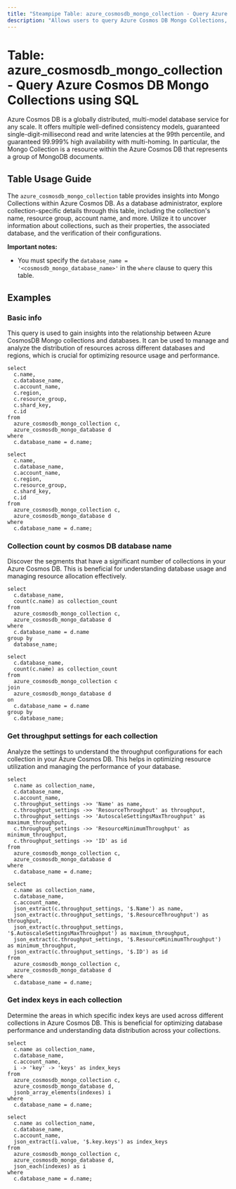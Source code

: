 ```yaml
---
title: "Steampipe Table: azure_cosmosdb_mongo_collection - Query Azure Cosmos DB Mongo Collections using SQL"
description: "Allows users to query Azure Cosmos DB Mongo Collections, providing insights into the collection's properties such as name, resource group, account name, and more."
---
```


# Table: azure_cosmosdb_mongo_collection - Query Azure Cosmos DB Mongo Collections using SQL

Azure Cosmos DB is a globally distributed, multi-model database service for any scale. It offers multiple well-defined consistency models, guaranteed single-digit-millisecond read and write latencies at the 99th percentile, and guaranteed 99.999% high availability with multi-homing. In particular, the Mongo Collection is a resource within the Azure Cosmos DB that represents a group of MongoDB documents.

## Table Usage Guide

The `azure_cosmosdb_mongo_collection` table provides insights into Mongo Collections within Azure Cosmos DB. As a database administrator, explore collection-specific details through this table, including the collection's name, resource group, account name, and more. Utilize it to uncover information about collections, such as their properties, the associated database, and the verification of their configurations.

**Important notes:**
- You must specify the `database_name = '<cosmosdb_mongo_database_name>'` in the `where` clause to query this table.

## Examples

### Basic info
This query is used to gain insights into the relationship between Azure CosmosDB Mongo collections and databases. It can be used to manage and analyze the distribution of resources across different databases and regions, which is crucial for optimizing resource usage and performance.

```sql+postgres
select
  c.name,
  c.database_name,
  c.account_name,
  c.region,
  c.resource_group,
  c.shard_key,
  c.id
from
  azure_cosmosdb_mongo_collection c,
  azure_cosmosdb_mongo_database d
where
  c.database_name = d.name;
```

```sql+sqlite
select
  c.name,
  c.database_name,
  c.account_name,
  c.region,
  c.resource_group,
  c.shard_key,
  c.id
from
  azure_cosmosdb_mongo_collection c,
  azure_cosmosdb_mongo_database d
where
  c.database_name = d.name;
```

### Collection count by cosmos DB database name
Discover the segments that have a significant number of collections in your Azure Cosmos DB. This is beneficial for understanding database usage and managing resource allocation effectively.

```sql+postgres
select
  c.database_name,
  count(c.name) as collection_count
from
  azure_cosmosdb_mongo_collection c,
  azure_cosmosdb_mongo_database d
where
  c.database_name = d.name
group by
  database_name;
```

```sql+sqlite
select
  c.database_name,
  count(c.name) as collection_count
from
  azure_cosmosdb_mongo_collection c
join
  azure_cosmosdb_mongo_database d
on
  c.database_name = d.name
group by
  c.database_name;
```

### Get throughput settings for each collection
Analyze the settings to understand the throughput configurations for each collection in your Azure Cosmos DB. This helps in optimizing resource utilization and managing the performance of your database.

```sql+postgres
select
  c.name as collection_name,
  c.database_name,
  c.account_name,
  c.throughput_settings ->> 'Name' as name,
  c.throughput_settings ->> 'ResourceThroughput' as throughput,
  c.throughput_settings ->> 'AutoscaleSettingsMaxThroughput' as maximum_throughput,
  c.throughput_settings ->> 'ResourceMinimumThroughput' as minimum_throughput,
  c.throughput_settings ->> 'ID' as id
from
  azure_cosmosdb_mongo_collection c,
  azure_cosmosdb_mongo_database d
where
  c.database_name = d.name;
```

```sql+sqlite
select
  c.name as collection_name,
  c.database_name,
  c.account_name,
  json_extract(c.throughput_settings, '$.Name') as name,
  json_extract(c.throughput_settings, '$.ResourceThroughput') as throughput,
  json_extract(c.throughput_settings, '$.AutoscaleSettingsMaxThroughput') as maximum_throughput,
  json_extract(c.throughput_settings, '$.ResourceMinimumThroughput') as minimum_throughput,
  json_extract(c.throughput_settings, '$.ID') as id
from
  azure_cosmosdb_mongo_collection c,
  azure_cosmosdb_mongo_database d
where
  c.database_name = d.name;
```

### Get index keys in each collection
Determine the areas in which specific index keys are used across different collections in Azure Cosmos DB. This is beneficial for optimizing database performance and understanding data distribution across your collections.

```sql+postgres
select
  c.name as collection_name,
  c.database_name,
  c.account_name,
  i -> 'key' -> 'keys' as index_keys
from
  azure_cosmosdb_mongo_collection c,
  azure_cosmosdb_mongo_database d,
  jsonb_array_elements(indexes) i
where
  c.database_name = d.name;
```

```sql+sqlite
select
  c.name as collection_name,
  c.database_name,
  c.account_name,
  json_extract(i.value, '$.key.keys') as index_keys
from
  azure_cosmosdb_mongo_collection c,
  azure_cosmosdb_mongo_database d,
  json_each(indexes) as i
where
  c.database_name = d.name;
```